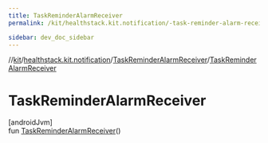 ```yaml
---
title: TaskReminderAlarmReceiver
permalink: /kit/healthstack.kit.notification/-task-reminder-alarm-receiver/-task-reminder-alarm-receiver.html

sidebar: dev_doc_sidebar
---
```

//[kit](../../../index.html)/[healthstack.kit.notification](../index.html)/[TaskReminderAlarmReceiver](index.html)/[TaskReminderAlarmReceiver](-task-reminder-alarm-receiver.html)



# TaskReminderAlarmReceiver



[androidJvm]\
fun [TaskReminderAlarmReceiver](-task-reminder-alarm-receiver.html)()




